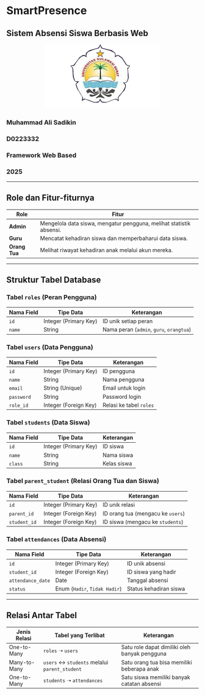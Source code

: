 # SmartPresence
## Sistem Absensi Siswa Berbasis Web

<p align="center">
  <img src="/public/LogoUnsulbar.png" alt="SmartPresence Logo" width="300"/>
</p>

### Muhammad Ali Sadikin  
### D0223332  
### Framework Web Based  
### 2025  

---

## Role dan Fitur-fiturnya

| **Role**     | **Fitur**                                                                 |
|--------------|--------------------------------------------------------------------------|
| **Admin**    | Mengelola data siswa, mengatur pengguna, melihat statistik absensi.     |
| **Guru**     | Mencatat kehadiran siswa dan memperbaharui data siswa.                  |
| **Orang Tua**| Melihat riwayat kehadiran anak melalui akun mereka.                     |

---

## Struktur Tabel Database

### Tabel `roles` (Peran Pengguna)

| Nama Field | Tipe Data            | Keterangan                             |
|------------|----------------------|----------------------------------------|
| `id`       | Integer (Primary Key)| ID unik setiap peran                   |
| `name`     | String               | Nama peran (`admin`, `guru`, `orangtua`)|

### Tabel `users` (Data Pengguna)

| Nama Field | Tipe Data            | Keterangan                              |
|------------|----------------------|-----------------------------------------|
| `id`       | Integer (Primary Key)| ID pengguna                             |
| `name`     | String               | Nama pengguna                           |
| `email`    | String (Unique)      | Email untuk login                       |
| `password` | String               | Password login                          |
| `role_id`  | Integer (Foreign Key)| Relasi ke tabel `roles`                 |

### Tabel `students` (Data Siswa)

| Nama Field | Tipe Data            | Keterangan        |
|------------|----------------------|-------------------|
| `id`       | Integer (Primary Key)| ID siswa          |
| `name`     | String               | Nama siswa        |
| `class`    | String               | Kelas siswa       |

### Tabel `parent_student` (Relasi Orang Tua dan Siswa)

| Nama Field  | Tipe Data            | Keterangan                             |
|-------------|----------------------|----------------------------------------|
| `id`        | Integer (Primary Key)| ID unik relasi                         |
| `parent_id` | Integer (Foreign Key)| ID orang tua (mengacu ke `users`)      |
| `student_id`| Integer (Foreign Key)| ID siswa (mengacu ke `students`)       |

### Tabel `attendances` (Data Absensi)

| Nama Field        | Tipe Data             | Keterangan                         |
|-------------------|-----------------------|------------------------------------|
| `id`              | Integer (Primary Key) | ID unik absensi                    |
| `student_id`      | Integer (Foreign Key) | ID siswa yang hadir                |
| `attendance_date` | Date                  | Tanggal absensi                    |
| `status`          | Enum (`Hadir`, `Tidak Hadir`) | Status kehadiran siswa     |

---

## Relasi Antar Tabel

| Jenis Relasi | Tabel yang Terlibat                        | Keterangan                                         |
|--------------|--------------------------------------------|----------------------------------------------------|
| One-to-Many  | `roles` ➝ `users`                          | Satu role dapat dimiliki oleh banyak pengguna      |
| Many-to-Many | `users` ↔ `students` melalui `parent_student` | Satu orang tua bisa memiliki beberapa anak     |
| One-to-Many  | `students` ➝ `attendances`                | Satu siswa memiliki banyak catatan absensi         |
